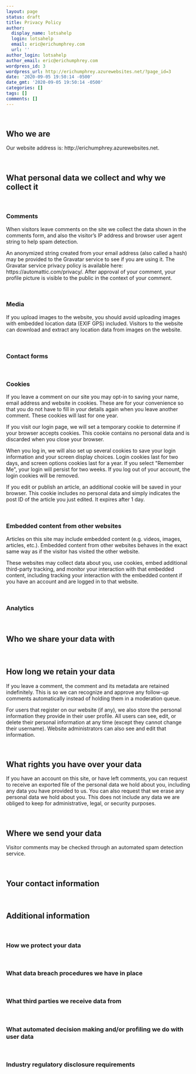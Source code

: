 ```yaml
---
layout: page
status: draft
title: Privacy Policy
author:
  display_name: lotsahelp
  login: lotsahelp
  email: eric@erichumphrey.com
  url: ''
author_login: lotsahelp
author_email: eric@erichumphrey.com
wordpress_id: 3
wordpress_url: http://erichumphrey.azurewebsites.net/?page_id=3
date: '2020-09-05 19:50:14 -0500'
date_gmt: '2020-09-05 19:50:14 -0500'
categories: []
tags: []
comments: []
---
```

<p><!-- wp:heading --><br />
<h2>Who we are</h2>
<p><!-- /wp:heading --><!-- wp:paragraph -->
<p>Our website address is: http://erichumphrey.azurewebsites.net.</p>
<p><!-- /wp:paragraph --><!-- wp:heading --><br />
<h2>What personal data we collect and why we collect it</h2>
<p><!-- /wp:heading --><!-- wp:heading {"level":3} --><br />
<h3>Comments</h3>
<p><!-- /wp:heading --><!-- wp:paragraph -->
<p>When visitors leave comments on the site we collect the data shown in the comments form, and also the visitor&#8217;s IP address and browser user agent string to help spam detection.</p>
<p><!-- /wp:paragraph --><!-- wp:paragraph -->
<p>An anonymized string created from your email address (also called a hash) may be provided to the Gravatar service to see if you are using it. The Gravatar service privacy policy is available here: https://automattic.com/privacy/. After approval of your comment, your profile picture is visible to the public in the context of your comment.</p>
<p><!-- /wp:paragraph --><!-- wp:heading {"level":3} --><br />
<h3>Media</h3>
<p><!-- /wp:heading --><!-- wp:paragraph -->
<p>If you upload images to the website, you should avoid uploading images with embedded location data (EXIF GPS) included. Visitors to the website can download and extract any location data from images on the website.</p>
<p><!-- /wp:paragraph --><!-- wp:heading {"level":3} --><br />
<h3>Contact forms</h3>
<p><!-- /wp:heading --><!-- wp:heading {"level":3} --><br />
<h3>Cookies</h3>
<p><!-- /wp:heading --><!-- wp:paragraph -->
<p>If you leave a comment on our site you may opt-in to saving your name, email address and website in cookies. These are for your convenience so that you do not have to fill in your details again when you leave another comment. These cookies will last for one year.</p>
<p><!-- /wp:paragraph --><!-- wp:paragraph -->
<p>If you visit our login page, we will set a temporary cookie to determine if your browser accepts cookies. This cookie contains no personal data and is discarded when you close your browser.</p>
<p><!-- /wp:paragraph --><!-- wp:paragraph -->
<p>When you log in, we will also set up several cookies to save your login information and your screen display choices. Login cookies last for two days, and screen options cookies last for a year. If you select "Remember Me", your login will persist for two weeks. If you log out of your account, the login cookies will be removed.</p>
<p><!-- /wp:paragraph --><!-- wp:paragraph -->
<p>If you edit or publish an article, an additional cookie will be saved in your browser. This cookie includes no personal data and simply indicates the post ID of the article you just edited. It expires after 1 day.</p>
<p><!-- /wp:paragraph --><!-- wp:heading {"level":3} --><br />
<h3>Embedded content from other websites</h3>
<p><!-- /wp:heading --><!-- wp:paragraph -->
<p>Articles on this site may include embedded content (e.g. videos, images, articles, etc.). Embedded content from other websites behaves in the exact same way as if the visitor has visited the other website.</p>
<p><!-- /wp:paragraph --><!-- wp:paragraph -->
<p>These websites may collect data about you, use cookies, embed additional third-party tracking, and monitor your interaction with that embedded content, including tracking your interaction with the embedded content if you have an account and are logged in to that website.</p>
<p><!-- /wp:paragraph --><!-- wp:heading {"level":3} --><br />
<h3>Analytics</h3>
<p><!-- /wp:heading --><!-- wp:heading --><br />
<h2>Who we share your data with</h2>
<p><!-- /wp:heading --><!-- wp:heading --><br />
<h2>How long we retain your data</h2>
<p><!-- /wp:heading --><!-- wp:paragraph -->
<p>If you leave a comment, the comment and its metadata are retained indefinitely. This is so we can recognize and approve any follow-up comments automatically instead of holding them in a moderation queue.</p>
<p><!-- /wp:paragraph --><!-- wp:paragraph -->
<p>For users that register on our website (if any), we also store the personal information they provide in their user profile. All users can see, edit, or delete their personal information at any time (except they cannot change their username). Website administrators can also see and edit that information.</p>
<p><!-- /wp:paragraph --><!-- wp:heading --><br />
<h2>What rights you have over your data</h2>
<p><!-- /wp:heading --><!-- wp:paragraph -->
<p>If you have an account on this site, or have left comments, you can request to receive an exported file of the personal data we hold about you, including any data you have provided to us. You can also request that we erase any personal data we hold about you. This does not include any data we are obliged to keep for administrative, legal, or security purposes.</p>
<p><!-- /wp:paragraph --><!-- wp:heading --><br />
<h2>Where we send your data</h2>
<p><!-- /wp:heading --><!-- wp:paragraph -->
<p>Visitor comments may be checked through an automated spam detection service.</p>
<p><!-- /wp:paragraph --><!-- wp:heading --><br />
<h2>Your contact information</h2>
<p><!-- /wp:heading --><!-- wp:heading --><br />
<h2>Additional information</h2>
<p><!-- /wp:heading --><!-- wp:heading {"level":3} --><br />
<h3>How we protect your data</h3>
<p><!-- /wp:heading --><!-- wp:heading {"level":3} --><br />
<h3>What data breach procedures we have in place</h3>
<p><!-- /wp:heading --><!-- wp:heading {"level":3} --><br />
<h3>What third parties we receive data from</h3>
<p><!-- /wp:heading --><!-- wp:heading {"level":3} --><br />
<h3>What automated decision making and/or profiling we do with user data</h3>
<p><!-- /wp:heading --><!-- wp:heading {"level":3} --><br />
<h3>Industry regulatory disclosure requirements</h3>
<p><!-- /wp:heading --></p>
